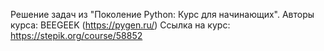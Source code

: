 Решение задач из "Поколение Python: Курс для начинающих".
Авторы курса: BEEGEEK (https://pygen.ru/)
Ссылка на курс: https://stepik.org/course/58852
